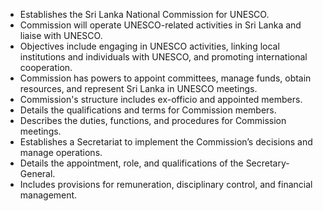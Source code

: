 - Establishes the Sri Lanka National Commission for UNESCO.
- Commission will operate UNESCO-related activities in Sri Lanka and liaise with UNESCO.
- Objectives include engaging in UNESCO activities, linking local institutions and individuals with UNESCO, and promoting international cooperation.
- Commission has powers to appoint committees, manage funds, obtain resources, and represent Sri Lanka in UNESCO meetings.
- Commission's structure includes ex-officio and appointed members.
- Details the qualifications and terms for Commission members.
- Describes the duties, functions, and procedures for Commission meetings.
- Establishes a Secretariat to implement the Commission’s decisions and manage operations.
- Details the appointment, role, and qualifications of the Secretary-General.
- Includes provisions for remuneration, disciplinary control, and financial management.